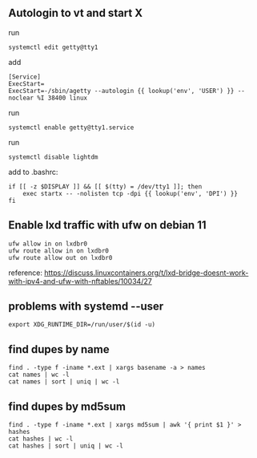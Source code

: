 ## Autologin to vt and start X

run

    systemctl edit getty@tty1

add

    [Service]
    ExecStart=
    ExecStart=-/sbin/agetty --autologin {{ lookup('env', 'USER') }} --noclear %I 38400 linux

run

    systemctl enable getty@tty1.service

run

    systemctl disable lightdm

add to .bashrc:

    if [[ -z $DISPLAY ]] && [[ $(tty) = /dev/tty1 ]]; then
        exec startx -- -nolisten tcp -dpi {{ lookup('env', 'DPI') }}
    fi

## Enable lxd traffic with ufw on debian 11

    ufw allow in on lxdbr0
    ufw route allow in on lxdbr0
    ufw route allow out on lxdbr0

reference: https://discuss.linuxcontainers.org/t/lxd-bridge-doesnt-work-with-ipv4-and-ufw-with-nftables/10034/27

## problems with systemd --user

    export XDG_RUNTIME_DIR=/run/user/$(id -u)

## find dupes by name

    find . -type f -iname *.ext | xargs basename -a > names
    cat names | wc -l
    cat names | sort | uniq | wc -l

## find dupes by md5sum

    find . -type f -iname *.ext | xargs md5sum | awk '{ print $1 }' > hashes
    cat hashes | wc -l
    cat hashes | sort | uniq | wc -l
